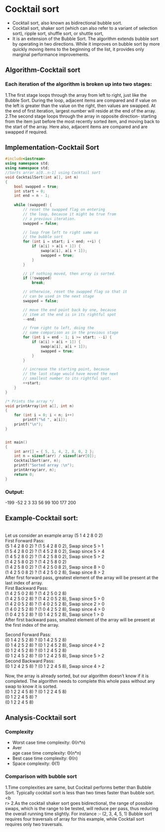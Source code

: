 # Cocktail sort
* Cocktail sort, also known as bidirectional bubble sort.
* Cocktail sort, shaker sort (which can also refer to a variant of selection sort), ripple sort, shuffle sort, or shuttle sort,
* It is an extension of the Bubble Sort. The algorithm extends bubble sort by operating in two directions. While it improves on bubble sort by more quickly moving items to the beginning of the list, it provides only marginal performance improvements.
## Algorithm-Cocktail sort
### Each iteration of the algorithm is broken up into two stages: 
1.The first stage loops through the array from left to right, just like the Bubble Sort. During the loop, adjacent items are compared and if value on the left is greater than the value on the right, then values are swapped. At the end of first iteration, largest number will reside at the end of the array.
<br>
2.The second stage loops through the array in opposite direction- starting from the item just before the most recently sorted item, and moving back to the start of the array. Here also, adjacent items are compared and are swapped if required.


## Implementation-Cocktail Sort


``` cpp
#include<iostream>
using namespace std;
using namespace std;
//Sorts arrar a[0..n-1] using Cocktail sort
void CocktailSort(int a[], int n)
{
	bool swapped = true;
	int start = 0;
	int end = n - 1;
	
	while (swapped) {
		// reset the swapped flag on entering
		// the loop, because it might be true from
		// a previous iteration.
		swapped = false;

		// loop from left to right same as
		// the bubble sort
		for (int i = start; i < end; ++i) {
			if (a[i] > a[i + 1]) {
				swap(a[i], a[i + 1]);
				swapped = true;
			}
		}

		// if nothing moved, then array is sorted.
		if (!swapped)
			break;

		// otherwise, reset the swapped flag so that it
		// can be used in the next stage
		swapped = false;

		// move the end point back by one, because
		// item at the end is in its rightful spot
		--end;

		// from right to left, doing the
		// same comparison as in the previous stage
		for (int i = end - 1; i >= start; --i) {
			if (a[i] > a[i + 1]) {
				swap(a[i], a[i + 1]);
				swapped = true;
			}
		}

		// increase the starting point, because
		// the last stage would have moved the next
		// smallest number to its rightful spot.
		++start;
	}
}

/* Prints the array */
void printArray(int a[], int n)
{
	for (int i = 0; i < n; i++)
		printf("%d ", a[i]);
	printf("\n");
}


int main()
{
	int arr[] = { 5, 1, 4, 2, 8, 0, 2 };
	int n = sizeof(arr) / sizeof(arr[0]);
	CocktailSort(arr, n);
	printf("Sorted array :\n");
	printArray(arr, n);
	return 0;
}

```


### Output: 
-199 -52 2 3 33 56 99 100 177 200 
	
 

## Example-Cocktail sort: 
<br>
Let us consider an example array (5 1 4 2 8 0 2)<br>
First Forward Pass: <br>
(5 1 4 2 8 0 2) ? (1 5 4 2 8 0 2), Swap since 5 > 1 <br>
(1 5 4 2 8 0 2) ? (1 4 5 2 8 0 2), Swap since 5 > 4 <br>
(1 4 5 2 8 0 2) ? (1 4 2 5 8 0 2), Swap since 5 > 2 <br>
(1 4 2 5 8 0 2) ? (1 4 2 5 8 0 2) <br>
(1 4 2 5 8 0 2) ? (1 4 2 5 0 8 2), Swap since 8 > 0 <br>
(1 4 2 5 0 8 2) ? (1 4 2 5 0 2 8), Swap since 8 > 2<br>
After first forward pass, greatest element of the array will be present at the last index of array.<br>
First Backward Pass: <br>
(1 4 2 5 0 2 8) ? (1 4 2 5 0 2 8) <br>
(1 4 2 5 0 2 8) ? (1 4 2 0 5 2 8), Swap since 5 > 0 <br>
(1 4 2 0 5 2 8) ? (1 4 0 2 5 2 8), Swap since 2 > 0 <br>
(1 4 0 2 5 2 8) ? (1 0 4 2 5 2 8), Swap since 4 > 0 <br>
(1 0 4 2 5 2 8) ? (0 1 4 2 5 2 8), Swap since 1 > 0<br>
After first backward pass, smallest element of the array will be present at the first index of the array.<br>

Second Forward Pass: <br>
(0 1 4 2 5 2 8) ? (0 1 4 2 5 2 8) <br>
(0 1 4 2 5 2 8) ? (0 1 2 4 5 2 8), Swap since 4 > 2 <br>
(0 1 2 4 5 2 8) ? (0 1 2 4 5 2 8) <br>
(0 1 2 4 5 2 8) ? (0 1 2 4 2 5 8), Swap since 5 > 2<br>
Second Backward Pass: <br>
(0 1 2 4 2 5 8) ? (0 1 2 2 4 5 8), Swap since 4 > 2<br>

Now, the array is already sorted, but our algorithm doesn’t know if it is completed. The algorithm needs to complete this whole pass without any swap to know it is sorted.
 <br>
(0 1 2 2 4 5 8) ? (0 1 2 2 4 5 8) <br>
(0 1 2 2 4 5 8) ? <br>(0 1 2 2 4 5 8)
<br>
## Analysis-Cocktail sort
### Complexity<br>
* Worst case time complexity: Θ(n*n)
* Aver<br>age case time complexity: Θ(n*n)
* Best case time complexity: Θ(n)<br>
* Space complexity: Θ(1)

### Comparison with bubble sort
1.Time complexities are same, but Cocktail performs better than Bubble Sort. Typically cocktail sort is less than two times faster than bubble sort.
	<b<br>r>
2.As the cocktail shaker sort goes bidirectional, the range of possible swaps, which is the range to be tested, will reduce per pass, thus reducing the overall running time slightly. For instance :- (2, 3, 4, 5, 1) Bubble sort requires four traversals of array for this example, while Cocktail sort requires only two traversals.





